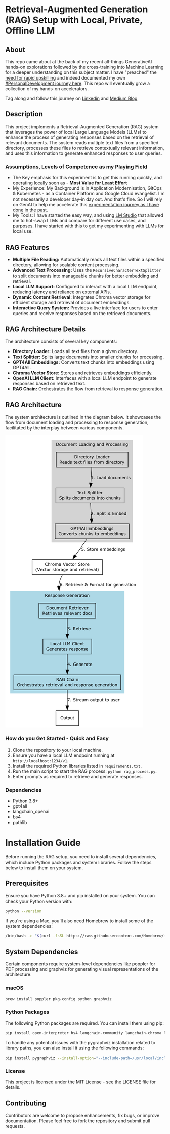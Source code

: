 
# Retrieval-Augmented Generation (RAG) Setup with Local, Private, Offline LLM

## About
This repo came about at the back of my recent all-things GenerativeAI hands-on explorations followed by the cross-training into Machine Learning for a deeper understanding on this subject matter.
I have "preached" the [need for rapid upskilling](https://www.linkedin.com/pulse/need-frequent-upskill-age-genai-jaroslav-pantsjoha/?trackingId=ifjzoG1VQTi0CHVHRIwKGg%3D%3D) and indeed documented my own [#PersonalDevelopment journey here](https://jaroslav-pantsjoha.medium.com/google-cloud-machine-learning-exam-prep-broken-down-by-learning-effort-levels-21f96088a274). 
This repo will eventually grow a collection of my hands-on accelerators. 

Tag along and follow this journey on [Linkedin](https://www.linkedin.com/in/johas/) and [Medium Blog](https://jaroslav-pantsjoha.medium.com/)  

## Description
This project implements a Retrieval-Augmented Generation (RAG) system that leverages the power of local Large Language Models (LLMs) to enhance the process of generating responses based on the retrieval of relevant documents. The system reads multiple text files from a specified directory, processes these files to retrieve contextually relevant information, and uses this information to generate enhanced responses to user queries.

### Assumptions, Levels of Competence as my Playing Field
- The Key emphasis for this experiment is to get this running quickly, and operating locally soon as - **Most Value for Least Effort**
- My Experience: My Background is in Application Modernisation, GitOps & Kubernetes - as a Container Platform and Google Cloud evangelist. I'm not necessarily a developer day-in day out. And that's fine. So I will rely on GenAI to help me accelerate this [experimentation journey as I have done in the past](https://github.com/jpantsjoha/PromptKeeper-GenAI-Prompts).
- My Tools: I have started the easy way, and using [LM Studio](https://lmstudio.ai/) that allowed me to hot-swap LLMs and compare for different use cases, and purposes. I have started with this to get my experimenting with LLMs for local use.


## RAG Features
- **Multiple File Reading:** Automatically reads all text files within a specified directory, allowing for scalable content processing.
- **Advanced Text Processing:** Uses the `RecursiveCharacterTextSplitter` to split documents into manageable chunks for better embedding and retrieval.
- **Local LLM Support:** Configured to interact with a local LLM endpoint, reducing latency and reliance on external APIs.
- **Dynamic Content Retrieval:** Integrates Chroma vector storage for efficient storage and retrieval of document embeddings.
- **Interactive Query System:** Provides a live interface for users to enter queries and receive responses based on the retrieved documents.

## RAG Architecture Details
The architecture consists of several key components:
- **Directory Loader:** Loads all text files from a given directory.
- **Text Splitter:** Splits large documents into smaller chunks for processing.
- **GPT4All Embeddings:** Converts text chunks into embeddings using GPT4All.
- **Chroma Vector Store:** Stores and retrieves embeddings efficiently.
- **OpenAI LLM Client:** Interfaces with a local LLM endpoint to generate responses based on retrieved text.
- **RAG Chain:** Orchestrates the flow from retrieval to response generation.

## RAG Architecture
The system architecture is outlined in the diagram below. It showcases the flow from document loading and processing to response generation, facilitated by the interplay between various components.

![RAG Architecture](rag_architecture.png)

### How do you Get Started - Quick and Easy
1. Clone the repository to your local machine.
2. Ensure you have a local LLM endpoint running at `http://localhost:1234/v1`.
3. Install the required Python libraries listed in `requirements.txt`.
4. Run the main script to start the RAG process: `python rag_process.py`.
5. Enter prompts as required to retrieve and generate responses.

### Dependencies
- Python 3.8+
- gpt4all
- langchain_openai
- bs4
- pathlib

# Installation Guide

Before running the RAG setup, you need to install several dependencies, which include Python packages and system libraries. Follow the steps below to install them on your system.

## Prerequisites
Ensure you have Python 3.8+ and pip installed on your system. You can check your Python version with:

```sh
python --version
```

If you're using a Mac, you'll also need Homebrew to install some of the system dependencies:

```sh
/bin/bash -c "$(curl -fsSL https://raw.githubusercontent.com/Homebrew/install/HEAD/install.sh)"
```

## System Dependencies
Certain components require system-level dependencies like poppler for PDF processing and graphviz for generating visual representations of the architecture.

### macOS
```sh
brew install poppler pkg-config python graphviz
```

### Python Packages
The following Python packages are required. You can install them using pip:

```sh
pip install open-interpreter bs4 langchain-community langchain-chroma langchain langchainhub gpt4all pdftotext langchain_openai unstructured pygraphviz
```

To handle any potential issues with the pygraphviz installation related to library paths, you can also install it using the following commands:

```sh
pip install pygraphviz --install-option="--include-path=/usr/local/include/graphviz" --install-option="--library-path=/usr/local/lib/graphviz/"
```

### License
This project is licensed under the MIT License - see the LICENSE file for details.

## Contributing
Contributors are welcome to propose enhancements, fix bugs, or improve documentation. Please feel free to fork the repository and submit pull requests.
